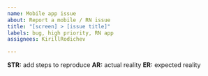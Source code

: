 ```yaml
---
name: Mobile app issue
about: Report a mobile / RN issue
title: "[screen] > [issue title]"
labels: bug, high priority, RN app
assignees: KirillRodichev

---
```


**STR:** add steps to reproduce
**AR:** actual reality
**ER:** expected reality
